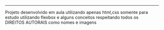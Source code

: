 *****************************************
Projeto desenvolvido em aula utilizando apenas html,css somente para estudo utilizando flexbox e alguns conceitos respeitando todos os DIREITOS AUTORAIS como nomes e imagens 